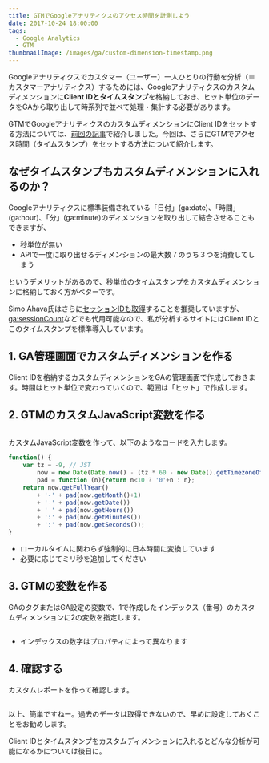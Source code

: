 ```yaml
---
title: GTMでGoogleアナリティクスのアクセス時間を計測しよう
date: 2017-10-24 18:00:00
tags:
  - Google Analytics
  - GTM
thumbnailImage: /images/ga/custom-dimension-timestamp.png
---
```


Googleアナリティクスでカスタマー（ユーザー）一人ひとりの行動を分析（＝カスタマーアナリティクス）するためには、Googleアナリティクスのカスタムディメンションに**Client IDとタイムスタンプ**を格納しておき、ヒット単位のデータをGAから取り出して時系列で並べて処理・集計する必要があります。
<!-- more -->

GTMでGoogleアナリティクスのカスタムディメンションにClient IDをセットする方法については、[前回の記事](/news//how-to-measure-google-analytics-client-id-with-gtm-2017/)で紹介しました。今回は、さらにGTMでアクセス時間（タイムスタンプ）をセットする方法について紹介します。

## なぜタイムスタンプもカスタムディメンションに入れるのか？

Googleアナリティクスに標準装備されている「日付」(ga:date)、「時間」(ga:hour)、「分」(ga:minute)のディメンションを取り出して結合させることもできますが、

* 秒単位が無い
* APIで一度に取り出せるディメンションの最大数７のうち３つを消費してしまう

というデメリットがあるので、秒単位のタイムスタンプをカスタムディメンションに格納しておく方がベターです。

Simo Ahava氏はさらに[セッションIDも取得](https://www.simoahava.com/analytics/improve-data-collection-with-four-custom-dimensions/)することを推奨していますが、[ga:sessionCount](https://developers.google.com/analytics/devguides/reporting/core/dimsmets#view=detail&group=user&jump=ga_sessioncount)などでも代用可能なので、私が分析するサイトにはClient IDとこのタイムスタンプを標準導入しています。

## 1. GA管理画面でカスタムディメンションを作る
Client IDを格納するカスタムディメンションをGAの管理画面で作成しておきます。時間はヒット単位で変わっていくので、範囲は「ヒット」で作成します。

## 2. GTMのカスタムJavaScript変数を作る

<img src="//res.cloudinary.com/mak00s/image/upload/v1523899539/GTM-Timestamp-variable.png" alt="" sizes="100vw" />

カスタムJavaScript変数を作って、以下のようなコードを入力します。

```javascript
function() {
    var tz = -9, // JST
        now = new Date(Date.now() - (tz * 60 - new Date().getTimezoneOffset()) * 60000),
        pad = function (n){return n<10 ? '0'+n : n};
    return now.getFullYear()
        + '-' + pad(now.getMonth()+1)
        + '-' + pad(now.getDate())
        + ' ' + pad(now.getHours())
        + ':' + pad(now.getMinutes())
        + ':' + pad(now.getSeconds());
}
```

* ローカルタイムに関わらず強制的に日本時間に変換しています
* 必要に応じてミリ秒を追加してください

## 3. GTMの変数を作る
GAのタグまたはGA設定の変数で、1で作成したインデックス（番号）のカスタムディメンションに2の変数を指定します。

<img src="//res.cloudinary.com/mak00s/image/upload/v1523899538/GTM-Timestamp-Custom-Dimension.png" alt="" sizes="100vw" />

* インデックスの数字はプロパティによって異なります

## 4. 確認する
カスタムレポートを作って確認します。

<img src="//res.cloudinary.com/mak00s/image/upload/v1523899539/GTM-Timestamp-Report.png" alt="" sizes="100vw" />

以上、簡単ですねー。過去のデータは取得できないので、早めに設定しておくことをお勧めします。

Client IDとタイムスタンプをカスタムディメンションに入れるとどんな分析が可能になるかについては後日に。
